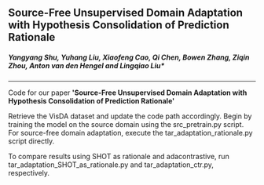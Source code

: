 ## Source-Free Unsupervised Domain Adaptation with Hypothesis Consolidation of Prediction Rationale

##### _Yangyang Shu, Yuhang Liu, Xiaofeng Cao, Qi Chen, Bowen Zhang, Ziqin Zhou, Anton van den Hengel and Lingqiao Liu*_

------------
Code for our paper **'Source-Free Unsupervised Domain Adaptation with Hypothesis Consolidation of Prediction Rationale'**

Retrieve the VisDA dataset and update the code path accordingly. Begin by training the model on the source domain using the src_pretrain.py script. For source-free domain adaptation, execute the tar_adaptation_rationale.py script directly.

To compare results using SHOT as rationale and adacontrastive, run tar_adaptation_SHOT_as_rationale.py and tar_adaptation_ctr.py, respectively.

